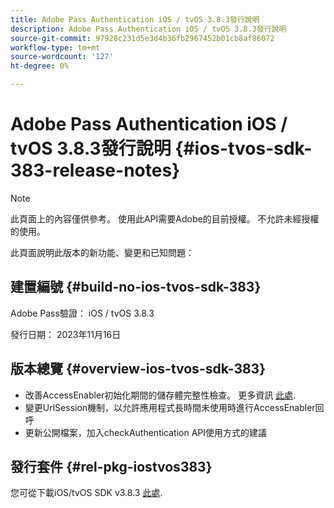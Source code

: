 ```yaml
---
title: Adobe Pass Authentication iOS / tvOS 3.8.3發行說明
description: Adobe Pass Authentication iOS / tvOS 3.8.3發行說明
source-git-commit: 97928c231d5e3d4b36fb2967452b01cb8af86072
workflow-type: tm+mt
source-wordcount: '127'
ht-degree: 0%

---
```


# Adobe Pass Authentication iOS / tvOS 3.8.3發行說明 {#ios-tvos-sdk-383-release-notes}

>[!NOTE]
>
>此頁面上的內容僅供參考。 使用此API需要Adobe的目前授權。 不允許未經授權的使用。

此頁面說明此版本的新功能、變更和已知問題：

## 建置編號 {#build-no-ios-tvos-sdk-383}

Adobe Pass驗證： iOS / tvOS 3.8.3

發行日期： 2023年11月16日



## 版本總覽 {#overview-ios-tvos-sdk-383}

* 改善AccessEnabler初始化期間的儲存體完整性檢查。 更多資訊 [此處](/help/authentication/iostvos-sdk-storage-integrity-checks.md).
* 變更UrlSession機制，以允許應用程式長時間未使用時進行AccessEnabler回呼
* 更新公開檔案，加入checkAuthentication API使用方式的建議


## 發行套件 {#rel-pkg-iostvos383}

您可從下載iOS/tvOS SDK v3.8.3 [此處](https://tve.zendesk.com/hc/en-us/articles/204963209-iOS-tvOS-Native-AccessEnabler-Library).
